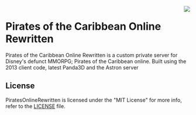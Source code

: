 <img src="https://avatars3.githubusercontent.com/u/29313215?v=3&s=200" align="right">

# Pirates of the Caribbean Online Rewritten

Pirates of the Caribbean Online Rewritten is a custom private server for Disney's defunct MMORPG; Pirates of the Caribbean online. Built using the 2013 client code, latest Panda3D and the Astron server

## License

PiratesOnlineRewritten is licensed under the "MIT License" for more info, refer to the [LICENSE](LICENSE) file.
